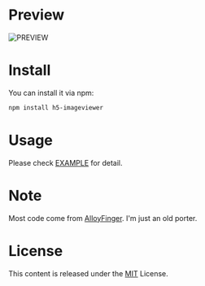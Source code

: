 # Preview
![PREVIEW](https://github.com/TUBB/h5-imageviewer/blob/master/art/preview.gif)

# Install

You can install it via npm:

```html
npm install h5-imageviewer
```

# Usage
Please check [EXAMPLE](https://github.com/TUBB/h5-imageviewer/blob/master/src/example.js) for detail.

# Note
Most code come from [AlloyFinger](https://github.com/AlloyTeam/AlloyFinger). I'm just an old porter.

# License
This content is released under the [MIT](http://opensource.org/licenses/MIT) License.
